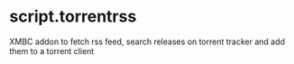script.torrentrss
=================

XMBC addon to fetch rss feed, search releases on torrent tracker and add them to a torrent client